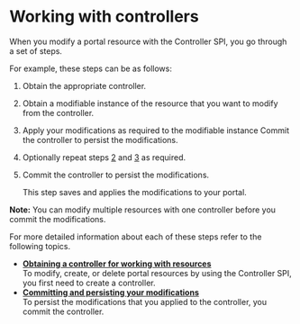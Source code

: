 # Working with controllers

When you modify a portal resource with the Controller SPI, you go through a set of steps.

For example, these steps can be as follows:

1.  Obtain the appropriate controller.

2.  Obtain a modifiable instance of the resource that you want to modify from the controller.

3.  Apply your modifications as required to the modifiable instance Commit the controller to persist the modifications.

4.  Optionally repeat steps [2](ctrlrapit_wrk.md#ctrlrapit_wrk_2) and [3](ctrlrapit_wrk.md#ctrlrapit_wrk_3) as required.

5.  Commit the controller to persist the modifications.

    This step saves and applies the modifications to your portal.


**Note:** You can modify multiple resources with one controller before you commit the modifications.

For more detailed information about each of these steps refer to the following topics.

-   **[Obtaining a controller for working with resources](../dev/ctrlrapit_obtn_ctrlr.md)**  
To modify, create, or delete portal resources by using the Controller SPI, you first need to create a controller.
-   **[Committing and persisting your modifications](../dev/ctrlrapit_comit.md)**  
To persist the modifications that you applied to the controller, you commit the controller.


